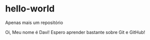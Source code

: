 # hello-world

Apenas mais um repositório

Oi, Meu nome é Davi! Espero aprender bastante sobre Git e GitHub!

